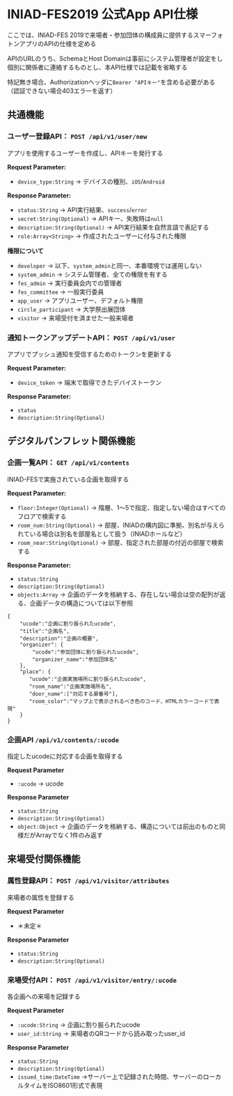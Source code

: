 # INIAD-FES2019 公式App API仕様
ここでは、INIAD-FES 2019で来場者・参加団体の構成員に提供するスマーフォトンアプリのAPIの仕様を定める

APIのURLのうち、SchemaとHost Domainは事前にシステム管理者が設定をし個別に関係者に連絡するものとし、本API仕様では記載を省略する

特記無き場合、Authorizationヘッダに`Bearer "APIキー"`を含める必要がある（認証できない場合403エラーを返す）

## 共通機能
### ユーザー登録API： `POST /api/v1/user/new` 

アプリを使用するユーザーを作成し、APIキーを発行する

**Request Parameter:**
- `device_type:String` -> デバイスの種別、`iOS`/`Android`

**Response Parameter:**
- `status:String` -> API実行結果、`success`/`error`
- `secret:String(Optional)` -> APIキー、失敗時は`null`
- `description:String(Optional)` -> API実行結果を自然言語で表記する
- `role:Array<String>` -> 作成されたユーザーに付与された権限

**権限について**
- `developer` -> 以下、`system_admin`と同一、本番環境では運用しない
- `system_admin` -> システム管理者、全ての権限を有する
- `fes_admin` -> 実行委員会内での管理者
- `fes_committee` -> 一般実行委員
- `app_user` -> アプリユーザー、デフォルト権限
- `circle_participant` -> 大学祭出展団体
- `visitor` -> 来場受付を済ませた一般来場者

### 通知トークンアップデートAPI： `POST /api/v1/user`

アプリでプッシュ通知を受信するためのトークンを更新する

**Request Parameter:**
- `device_token` -> 端末で取得できたデバイストークン

**Response Parameter:**
- `status`
- `description:String(Optional)`

## デジタルパンフレット関係機能
### 企画一覧API： `GET /api/v1/contents`

INIAD-FESで実施されている企画を取得する

**Request Parameter:**
- `floor:Integer(Optional)` -> 階層、1〜5で指定、指定しない場合はすべてのフロアで検索する
- `room_num:String(Optional)` -> 部屋、INIADの構内図に準拠、別名が与えられている場合は別名を部屋名として扱う（INIADホールなど）
- `room_near:String(Optional)` -> 部屋、指定された部屋の付近の部屋で検索する

**Response Parameter:**
- `status:String`
- `description:String(Optional)`
- `objects:Array` -> 企画のデータを格納する、存在しない場合は空の配列が返る、企画データの構造については以下参照
```
{
    "ucode":"企画に割り振られたucode",
    "title":"企画名",
    "description":"企画の概要",
    "organizer": {
        "ucode":"参加団体に割り振られたucode",
        "organizer_name":"参加団体名"
    },
    "place": {
       "ucode":"企画実施場所に割り振られたucode",
       "room_name":"企画実施場所名",
       "door_name":["対応する扉番号"],
       "room_color":"マップ上で表示されるべき色のコード、HTMLカラーコードで表現"
    }
}
```

### 企画API `/api/v1/contents/:ucode`

指定したucodeに対応する企画を取得する

**Request Parameter**
- `:ucode` -> ucode

**Response Parameter**
- `status:String`
- `description:String(Optional)`
- `object:Object` -> 企画のデータを格納する、構造については前出のものと同様だがArrayでなく1件のみ返す

## 来場受付関係機能
### 属性登録API： `POST /api/v1/visitor/attributes`

来場者の属性を登録する

**Request Parameter**
- ＊未定＊

**Response Parameter**
- `status:String`
- `description:String(Optional)`

### 来場受付API： `POST /api/v1/visitor/entry/:ucode`

各企画への来場を記録する

**Request Parameter**
- `:ucode:String` -> 企画に割り振られたucode
- `user_id:String` -> 来場者のQRコードから読み取ったuser_id

**Response Parameter**
- `status:String`
- `description:String(Optional)`
- `issued_time:DateTime` ->サーバー上で記録された時間、サーバーのローカルタイムをISO8601形式で表現